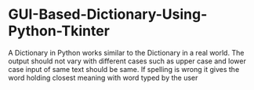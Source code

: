 # GUI-Based-Dictionary-Using-Python-Tkinter
A Dictionary in Python works similar to the Dictionary in a real world.  The output should not vary with different cases such as upper case and lower case input of same text should be same. If spelling is wrong it gives the word holding closest meaning with word typed by the user 
